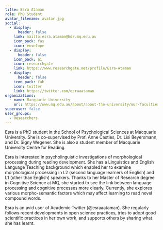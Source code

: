```yaml
---
title: Esra Ataman
role: PhD Student
avatar_filename: avatar.jpg
social:
  - display:
      header: false
    link: mailto:esra.ataman@hdr.mq.edu.au
    icon_pack: fas
    icon: envelope
  - display:
      header: false
    icon_pack: ai
    icon: researchgate
    link: https://www.researchgate.net/profile/Esra-Ataman
  - display:
      header: false
    icon_pack: fab
    icon: twitter
    link: https://twitter.com/esraaataman
organizations:
  - name: Macquarie University
    url: https://www.mq.edu.au/about/about-the-university/our-faculties/medicine-and-health-sciences/departments-and-centres/school-of-psychological-sciences
superuser: false
user_groups:
  - Researchers
---
```

Esra is a PhD student in the School of Psychological Sciences at Macquarie University. She is co-supervised by Prof. Anne Castles, Dr. Lisi Beyersmann, and Dr. Signy Wegener. She is also a student member of Macquarie University Centre for Reading.

Esra is interested in psycholinguistic investigations of morphological processing during reading development. She has a Linguistics and English Language Teaching background which enabled her to examine morphological processing in L2 (second language learners of English) and L1 (other than English) speakers. Thanks to her Master of Research degree in Cognitive Science at MQ, she started to see the link between language processing and cognitive processes more clearly. Currently, she explores various morpho-semantic factors which may affect learning to read novel compound words.

Esra is an avid user of Academic Twitter (@esraaataman). She regularly follows recent developments in open science practices, tries to adopt good scientific practices in her own work, and supports others by sharing what she has learnt.